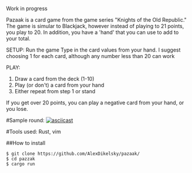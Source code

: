Work in progress

Pazaak is a card game from the game series "Knights of the Old Republic." 
The game is simular to Blackjack, however instead of playing to 21 points, you play to 20.
In addition, you have a 'hand' that you can use to add to your total.

SETUP:
Run the game
Type in the card values from your hand. I suggest choosing 1 for each card, although any number less than 20 can work

PLAY:
1. Draw a card from the deck (1-10)
2. Play (or don't) a card from your hand
3. Either repeat from step 1 or stand

If you get over 20 points, you can play a negative card from your hand, or you lose.


#Sample round:
[![asciicast](https://asciinema.org/a/SDROWZbFMQmKUHT5Cwi1vTa8S.svg)](https://asciinema.org/a/SDROWZbFMQmKUHT5Cwi1vTa8S)

#Tools used:
Rust, vim

##How to install

```
$ git clone https://github.com/AlexDikelsky/pazaak/
$ cd pazzak
$ cargo run
```
